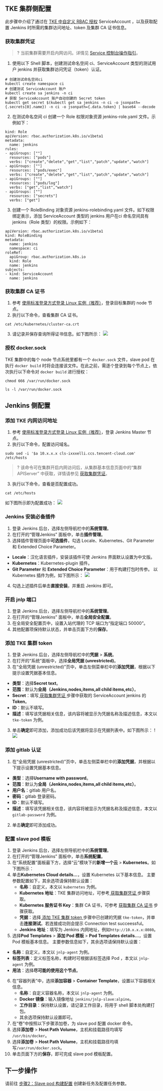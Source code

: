 ## TKE 集群侧配置

此步骤中介绍了通过在 [TKE 中自定义 RBAC 授权](https://intl.cloud.tencent.com/document/product/457/39539) ServiceAccount ，以及获取配置 Jenkins 时所需的集群访问地址、token 及集群 CA 证书信息。

### 获取集群凭证[](id:proof)
>? 当前集群需要开启内网访问。详情见 [Service 控制台操作指引](https://intl.cloud.tencent.com/document/product/457/36833)。
>
1. 使用以下 Shell 脚本，创建测试命名空间 ci、ServiceAccount 类型的测试用户 jenkins 并获取集群访问凭证（token）认证。
```
# 创建测试命名空间ci
kubectl create namespace ci
# 创建测试 ServiceAccount 账户
kubectl create sa jenkins -n ci
# 获取 ServiceAccount 账户自动创建的 Secret token
kubectl get secret $(kubectl get sa jenkins -n ci -o jsonpath={.secrets[0].name}) -n ci -o jsonpath={.data.token} | base64 --decode
```

2. 在测试命名空间 ci 创建一个 Role 权限对象资源 jenkins-role.yaml 文件。示例如下：
```
kind: Role
apiVersion: rbac.authorization.k8s.io/v1beta1
metadata:
  name: jenkins
rules:
- apiGroups: [""]
  resources: ["pods"]
  verbs: ["create","delete","get","list","patch","update","watch"]
- apiGroups: [""]
  resources: ["pods/exec"]
  verbs: ["create","delete","get","list","patch","update","watch"]
- apiGroups: [""]
  resources: ["pods/log"]
  verbs: ["get","list","watch"]
- apiGroups: [""]
  resources: ["secrets"]
  verbs: ["get"]
```

3. 创建一个 RoleBinding 对象资源 jenkins-rolebinding.yaml 文件。如下权限绑定表示，添加 ServiceAccount 类型的 jenkins 用户在ci 命名空间具有 jenkins（Role 类型）的权限。示例如下：
```
apiVersion: rbac.authorization.k8s.io/v1beta1
kind: RoleBinding
metadata:
  name: jenkins
  namespace: ci
roleRef:
  apiGroup: rbac.authorization.k8s.io
  kind: Role
  name: jenkins
subjects:
- kind: ServiceAccount
  name: jenkins
```



### 获取集群 CA 证书[](id:getCA)
1. 参考 [使用标准登录方式登录 Linux 实例（推荐）](https://intl.cloud.tencent.com/document/product/213/5436)，登录目标集群的 node 节点。
2. 执行以下命令，查看集群 CA 证书。
```
cat /etc/kubernetes/cluster-ca.crt
```
3. 请记录并保存查询所得证书信息。如下图所示：
![](https://main.qcloudimg.com/raw/9431bdeb070e4e2e382bf6ea628b1842.png)

### 授权 docker.sock 

TKE 集群中的每个 node 节点系统里都有一个 `docker.sock` 文件，slave pod 在执行 `docker build` 时将会连接该文件。在此之前，需逐个登录到每个节点上，依次执行以下命令对 `docker build` 进行授权：
```
chmod 666 /var/run/docker.sock
```
```
ls -l /var/run/docker.sock
```


## Jenkins 侧配置

### 添加 TKE 内网访问地址

1. 参考 [使用标准登录方式登录 Linux 实例（推荐）](https://intl.cloud.tencent.com/document/product/213/5436)，登录 Jenkins Master 节点。
2. 执行以下命令，配置访问域名。
```
sudo sed -i '$a 10.x.x.x cls-ixxxelli.ccs.tencent-cloud.com' /etc/hosts
```
> ? 该命令可在集群开启内网访问后，从集群基本信息页面中的“集群APIServer” 中获取，详情请参见 [获取集群凭证](#proof)。 
> 
3. 执行以下命令，查看是否配置成功。
```
cat /etc/hosts
```
如下图所示即为配置成功：
![](https://main.qcloudimg.com/raw/2e1bd6f1df51f150e9064d68f01e1754.png)
               
### Jenkins 安装必备插件
1. 登录 Jenkins 后台，选择左侧导航栏中的**系统管理**。
2. 在打开的“管理Jenkins” 面板中，单击**插件管理**。
3. 选择插件管理页面中**可选插件**，勾选 Locale、Kubernetes、Git Parameter 和 Extended Choice Parameter。
 - **Locale**：汉化语言插件，安装该插件可使 Jenkins 界面默认设置为中文版。
 - **Kubernetes**：Kubernetes-plugin 插件。
 - **Git Parameter** 和 **Extended Choice Parameter**：用于构建打包时传参。
   以 Kubernetes 插件为例，如下图所示：
   ![](https://qcloudimg.tencent-cloud.cn/raw/1562c0ec0feb000751cf8762c49f9c1e.png)
4. 勾选上述插件后单击**直接安装**，并重启 Jenkins 即可。

### 开启 jnlp 端口
1. 登录 Jenkins 后台，选择左侧导航栏中的**系统管理**。
2. 在打开的“管理Jenkins” 面板中，单击**全局安全配置**。
3. 在全局安全配置页中，设置入站代理的 TCP 端口为“指定端口 50000”。
4. 其他配置项保持默认状态，并单击页面下方的**保存**。

### 添加 TKE 集群 token[](id:addToken)
1. 登录 Jenkins 后台，选择左侧导航栏中的**凭据** > **系统**。
2. 在打开的“系统”面板中，选择**全局凭据 (unrestricted)**。
3. 在“全局凭据 (unrestricted)”页中，单击左侧菜单栏中的**添加凭据**，根据以下提示设置凭据基本信息。
  - **类型**：选择**Secret text**。
  - **范围**：默认为**全局（Jenkins,nodes,items,all child items,etc）**。
  - **Secret**：填写[ 获取集群凭证 ](#proof)步骤中获取的 ServiceAccount jenkins 的 **Token**。
  - **ID**：默认不填写。
  - **描述**：填写该凭据相关信息，该内容将被显示为凭据名称及描述信息，本文以 `tke-token` 为例。
3. 单击**确定**即可添加，添加成功后该凭据将显示在凭据列表中。如下图所示：
!![](https://qcloudimg.tencent-cloud.cn/raw/8e6219f412471fe973e6bbd869e98fca.png)

### 添加 gitlab 认证[](id:addGitlab)
1. 在“全局凭据 (unrestricted)”页中，单击左侧菜单栏中的**添加凭据**，并根据以下提示设置凭据基本信息。
 - **类型**：选择**Username with password**。
 - **范围**：默认为**全局（Jenkins,nodes,items,all child items,etc）**。
 - **用户名**：gitlab 用户名。
 - **密码**：gitlab 登录密码。
 - **ID**：默认不填写。
 - **描述**：填写该凭据相关信息，该内容将被显示为凭据名称及描述信息，本文以 `gitlab-password` 为例。
2. 单击**确定**即可添加成功。

### 配置 slave pod 模板[](id:PodTemplates)
1. 登录 Jenkins 后台，选择左侧导航栏中的**系统管理**。
2. 在打开的“管理Jenkins” 面板中，单击**系统配置**。
3. 在“系统配置”面板最下方，选择“云”模块下的**新增一个云** > **Kubernetes**。如下图所示：
4. 单击**Kubernetes Cloud details...**，设置 Kubernetes 以下基本信息。
   主要参数配置如下，其余选项请保持默认设置：
    - **名称**：自定义，本文以 `kubernetes` 为例。
    - **Kubernetes 地址**：TKE 集群访问地址，可参考[ 获取集群凭证 ](#proof)步骤获取。
    - **Kubernetes 服务证书 Key**：集群 CA 证书，可参考 [获取集群 CA 证书](#getCA) 步骤获取。
    - **凭据**：选择[ 添加 TKE 集群 token ](#addToken)步骤中已创建的凭据 `tke-token`，并单击**连接测试**。若连接成功则会提示 Connection test succeessful。
    - **Jenkins 地址**：填写为 Jenkins 内网地址，例如`http://10.x.x.x:8080`。
5. 选择**Pod Templates** > **添加 Pod 模板** > **Pod Templates details...**，设置 Pod 模板基本信息。
主要参数信息如下，其余选项请保持默认设置：
 - **名称**：自定义，本文以 `jnlp-agent` 为例。
 - **标签列表**：定义标签名称，构建时可根据该标签选择 Pod ，本文以 `jnlp-agent` 为例。
  - **用法**：选择**尽可能的使用这个节点**。
6. [](id:ContainerTemplate)在“容器列表”中，选择**添加容器** > **Container Template**，设置以下容器相关信息。
    - **名称**：自定义容器名称，本文以 `jnlp-agent` 为例。
    - **Docker 镜像**：输入镜像地址 `jenkins/jnlp-slave:alpine`。
    - **工作目录**：保持默认设置，请记录工作目录，将用于 shell 脚本处构建打包。
    - 其余选项保持默认设置即可。
7. 在“卷”中按照以下步骤添加卷，为 slave pod 配置 docker 命令。
  1. 选择**添加卷** > **Host Path Volume**，主机和挂载路径均填写 `/usr/bin/docker`。
   2. 选择**添加卷** > **Host Path Volume**，主机和挂载路径均填写`/var/run/docker.sock`。
8. 单击页面下方的**保存**，即可完成 slave pod 模板配置。

## 下一步操作
请前往 [步骤2：Slave pod 构建配置](https://intl.cloud.tencent.com/document/product/457/34868) 创建新任务及配置任务参数。
